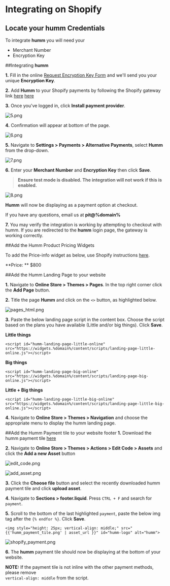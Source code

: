 # **Integrating on Shopify**

## Locate your **humm** Credentials

To integrate **humm** you will need your

* Merchant Number
* Encryption Key

##Integrating **humm**

**1.** Fill in the online [Request Encryption Key Form](/request_api) and we'll send you your unique **Encryption Key**. 

**2.** Add **Humm** to your Shopify payments by following the Shopify gateway link <span style=display:%au-only%><a href = "https://www.shopify.com/login?redirect=%2Fadmin%2Fauthorize_gateway%2F1031227" >here</a></span> <span style=display:%nz-only%><a href = "https://www.shopify.com/login?redirect=%2Fadmin%2Fauthorize_gateway%2F1052217">here</a><span>

**3.** Once you've logged in, click **Install payment provider**.

![5.png](/img/ecommerce/shopify/5.png)

**4.** Confirmation will appear at bottom of the page.

![6.png](/img/ecommerce/shopify/6.png)

**5.** Navigate to **Settings > Payments > Alternative Payments**, select **Humm** from the drop-down.

![7.png](/img/ecommerce/shopify/7.png)

**6.** Enter your **Merchant Number** and **Encryption Key** then click **Save**.
> **Ensure test mode is disabled. The integration will not work if this is enabled.**

![8.png](/img/ecommerce/shopify/8.png)

**Humm** will now be displaying as a payment option at checkout.

If you have any questions, email us at <strong>pit@%domain%</strong>

**7.** You may verify the integration is working by attempting to checkout with humm. If you are redirected to the **humm** login page, the gateway is working correctly.

##Add the Humm Product Pricing Widgets

To add the Price-info widget as below, use Shopify instructions <a href="../../widgets/price-info/shopify">here</a>.

**Price: ** $800
<script id="my-id" src="https://widgets.%domain%/content/scripts/price-info.js?productPrice=800"></script>

##Add the Humm Landing Page to your website

**1.** Navigate to **Online Store > Themes > Pages**. In the top right corner click the **Add Page** button.

**2.** Title the page **Humm** and click on the `<>` button, as highlighted below.

![pages_html.png](/img/ecommerce/shopify/pages_html.png)

**3.** Paste the below landing page script in the content box. Choose the script based on the plans you have available (Little and/or big things). Click **Save**.

**Little things**
```
<script id="humm-landing-page-little-online" src="https://widgets.%domain%/content/scripts/landing-page-little-online.js"></script>
```

**Big things**
```
<script id="humm-landing-page-big-online" src="https://widgets.%domain%/content/scripts/landing-page-big-online.js"></script>
```

**Little + Big things**
```
<script id="humm-landing-page-little-big-online" src="https://widgets.%domain%/content/scripts/landing-page-little-big-online.js"></script>
```

**4.** Navigate to **Online Store > Themes > Navigation** and choose the appropriate menu to display the humm landing page.

##Add the Humm Payment tile to your website footer
**1.** Download the humm payment tile <a href ="/img/logos/nz/humm_payment_tile.png" download>here</a>

**2.** Navigate to **Online Store > Themes > Actions > Edit Code > Assets** and click the **Add a new Asset** button

![edit_code.png](/img/ecommerce/shopify/edit_code.png)

![add_asset.png](/img/ecommerce/shopify/add_asset.png)

**3.** Click the **Choose file** button and select the recently downloaded humm payment tile and click **upload asset**.

**4.** Navigate to **Sections > footer.liquid**. Press `CTRL + F` and search for `payment`.

**5.** Scroll to the bottom of the last highlighted `payment`, paste the below img tag after the `{% endfor %}`. Click **Save**.

	<img style="height: 25px; vertical-align: middle;" src="{{'humm_payment_tile.png' | asset_url }}" id="humm-logo" alt="humm">

![shopify_payment.png](/img/ecommerce/shopify/shopify_payment.png)

**6.** The **humm** payment tile should now be displaying at the bottom of your website.

**NOTE:** If the payment tile is not inline with the other payment methods, please remove <br> `vertical-align: middle` from the script.
<br>